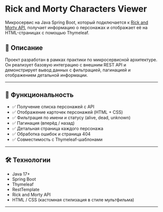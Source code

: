 # Rick and Morty Characters Viewer

Микросервис на Java Spring Boot, который подключается к [Rick and Morty API](https://rickandmortyapi.com/), получает информацию о персонажах и отображает её на HTML-страницах с помощью Thymeleaf.

## 🧪 Описание

Проект разработан в рамках практики по микросервисной архитектуре. Он реализует базовую интеграцию с внешним REST API и демонстрирует вывод данных с фильтрацией, пагинацией и отображением детальной информации.

---

## 🔧 Функциональность

- ✅ Получение списка персонажей с API
- ✅ Отображение карточек персонажей (HTML + CSS)
- ✅ Фильтрация по имени и статусу (alive, dead, unknown)
- ✅ Пагинация (вперёд / назад)
- ✅ Детальная страница каждого персонажа
- ✅ Обработка ошибок и страница 404
- ✅ Совместимость с Thymeleaf-шаблонами

---

## 🛠️ Технологии

- Java 17+
- Spring Boot
- Thymeleaf
- RestTemplate
- Rick and Morty API
- HTML / CSS (кастомная стилизация в стиле мультфильма)

---
